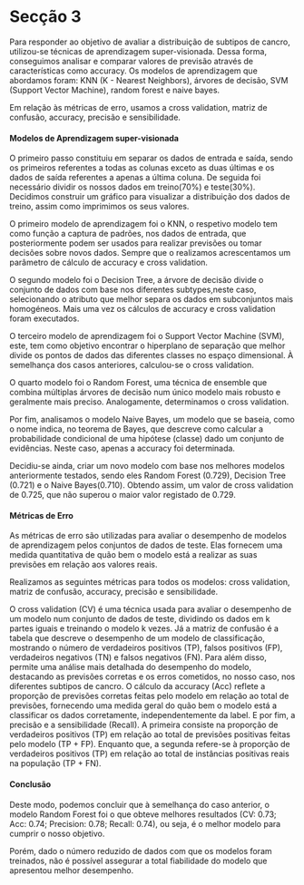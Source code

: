 # Secção 3
Para responder ao objetivo de avaliar a distribuição de subtipos de cancro, utilizou-se técnicas de aprendizagem super-visionada. Dessa forma, conseguimos analisar e comparar valores de previsão através de características como accuracy. Os modelos de aprendizagem que abordamos foram: KNN (K - Nearest Neighbors), árvores de decisão, SVM (Support Vector Machine), random forest e naive bayes.

Em relação às métricas de erro, usamos a cross validation, matriz de confusão, accuracy, precisão e sensibilidade.

#### Modelos de Aprendizagem super-visionada

O primeiro passo constituiu em separar os dados de entrada e saída, sendo os primeiros referentes a todas as colunas exceto as duas últimas e os dados de saída referentes a apenas a última coluna.
De seguida foi necessário dividir os nossos dados em treino(70%) e teste(30%). Decidimos construir um gráfico para visualizar a distribuição dos dados de treino, assim como imprimimos os seus valores.

O primeiro modelo de aprendizagem foi o KNN, o respetivo modelo tem como função a captura de padrões, nos dados de entrada, que posteriormente podem ser usados para realizar previsões ou tomar decisões sobre novos dados. Sempre que o realizamos acrescentamos um parâmetro de cálculo de accuracy e cross validation.

O segundo modelo foi o Decision Tree, a árvore de decisão divide o conjunto de dados com base nos diferentes subtypes,neste caso, selecionando o atributo que melhor separa os dados em subconjuntos mais homogéneos. Mais uma vez os cálculos de accuracy e cross validation foram executados.

O terceiro modelo de aprendizagem foi o Support Vector Machine (SVM), este, tem como objetivo encontrar o hiperplano de separação que melhor divide os pontos de dados das diferentes classes no espaço dimensional. À semelhança dos casos anteriores, calculou-se o cross validation.

O quarto modelo foi o Random Forest, uma técnica de ensemble que combina múltiplas árvores de decisão num único modelo mais robusto e geralmente mais preciso. Analogamente, determinamos o cross validation.

Por fim, analisamos o modelo Naive Bayes, um modelo que se baseia, como o nome indica, no teorema de Bayes, que descreve como calcular a probabilidade condicional de uma hipótese (classe) dado um conjunto de evidências. Neste caso, apenas a accuracy foi determinada.

Decidiu-se ainda, criar um novo modelo com base nos melhores modelos anteriormente testados, sendo eles Random Forest (0.729), Decision Tree (0.721) e o Naive Bayes(0.710). Obtendo assim, um valor de cross validation de 0.725, que não superou o maior valor registado de 0.729.

#### Métricas de Erro

As métricas de erro são utilizadas para avaliar o desempenho de modelos de aprendizagem pelos conjuntos de dados de teste. Elas fornecem uma medida quantitativa de quão bem o modelo está a realizar as suas previsões em relação aos valores reais.

Realizamos as seguintes métricas para todos os modelos: cross validation, matriz de confusão, accuracy, precisão e sensibilidade.

O cross validation (CV) é uma técnica usada para avaliar o desempenho de um modelo num conjunto de dados de teste, dividindo os dados em k partes iguais e treinando o modelo k vezes.
Já a matriz de confusão é a tabela que descreve o desempenho de um modelo de classificação, mostrando o número de verdadeiros positivos (TP), falsos positivos (FP), verdadeiros negativos (TN) e falsos negativos (FN). Para além disso, permite uma análise mais detalhada do desempenho do modelo, destacando as previsões corretas e os erros cometidos, no nosso caso, nos diferentes subtipos de cancro.
O cálculo da accuracy (Acc) reflete a proporção de previsões corretas feitas pelo modelo em relação ao total de previsões, fornecendo uma medida geral do quão bem o modelo está a classificar os dados corretamente, independentemente da label.
E por fim, a precisão e a sensibilidade (Recall). A primeira consiste na proporção de verdadeiros positivos (TP) em relação ao total de previsões positivas feitas pelo modelo (TP + FP). Enquanto que, a segunda refere-se à proporção de verdadeiros positivos (TP) em relação ao total de instâncias positivas reais na população (TP + FN).

#### Conclusão

Deste modo, podemos concluir que à semelhança do caso anterior, o modelo Random Forest foi o que obteve melhores resultados (CV: 0.73; Acc: 0.74; Precision: 0.78; Recall: 0.74), ou seja, é o melhor modelo para cumprir o nosso objetivo.

Porém, dado o número reduzido de dados com que os modelos foram treinados, não é possível assegurar a total fiabilidade do modelo que apresentou melhor desempenho.























